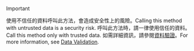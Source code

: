 > [!IMPORTANT]
> <span data-ttu-id="14ed3-101">使用不信任的資料呼叫此方法，會造成安全性上的風險。</span><span class="sxs-lookup"><span data-stu-id="14ed3-101">Calling this method with untrusted data is a security risk.</span></span> <span data-ttu-id="14ed3-102">呼叫此方法時，請一律使用信任的資料。</span><span class="sxs-lookup"><span data-stu-id="14ed3-102">Call this method only with trusted data.</span></span> <span data-ttu-id="14ed3-103">如需詳細資訊，請參閱[資料驗證](https://www.owasp.org/index.php/Data_Validation)。</span><span class="sxs-lookup"><span data-stu-id="14ed3-103">For more information, see [Data Validation](https://www.owasp.org/index.php/Data_Validation).</span></span>